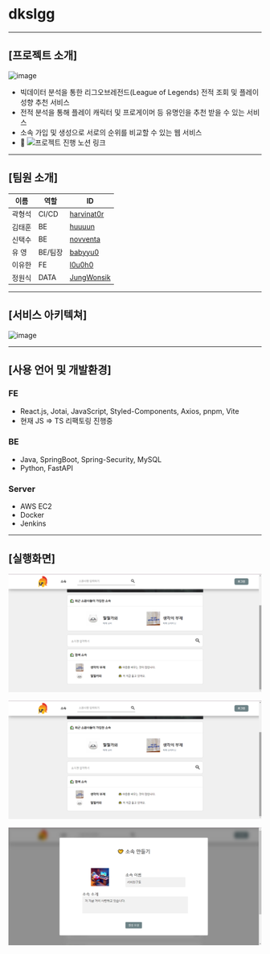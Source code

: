 # dkslgg

---

## [프로젝트 소개]

![image](https://github.com/l0u0h0/dkslgg/assets/72871841/35739041-e811-490d-81e5-12fd76810836)

- 빅데이터 분석을 통한 리그오브레전드(League of Legends) 전적 조회 및 플레이 성향 추천 서비스
- 전적 분석을 통해 플레이 캐릭터 및 프로게이머 등 유명인을 추천 받을 수 있는 서비스
- 소속 가입 및 생성으로 서로의 순위를 비교할 수 있는 웹 서비스
- 📖 ![프로젝트 진행 노션 링크](https://scarce-ant-23c.notion.site/SSAFY-e1aba1c77f3f4022ab2867b66f2f6078?pvs=4)

---

## [팀원 소개]

| 이름   | 역할    | ID                                          |
| ------ | ------- | ------------------------------------------- |
| 곽형석 | CI/CD   | [harvinat0r](https://github.com/harvinat0r) |
| 김태훈 | BE      | [huuuun](https://github.com/huuuun)         |
| 신택수 | BE      | [novventa](https://github.com/novventa)     |
| 유 영  | BE/팀장 | [babyyu0](https://github.com/babyyu0)       |
| 이유한 | FE      | [l0u0h0](https://github.com/l0u0h0)         |
| 정원식 | DATA    | [JungWonsik](https://github.com/JungWonsik) |

---

## [서비스 아키텍쳐]

![image](https://github.com/l0u0h0/dkslgg/assets/72871841/c8df16dc-5709-4376-86b1-7ff538584112)

---

## [사용 언어 및 개발환경]

### FE

- React.js, Jotai, JavaScript, Styled-Components, Axios, pnpm, Vite
- 현재 JS => TS 리팩토링 진행중

### BE

- Java, SpringBoot, Spring-Security, MySQL
- Python, FastAPI

### Server

- AWS EC2
- Docker
- Jenkins

---

## [실행화면]

![실행화면 1](exec/GroupMain.png)

![실행화면 2](exec/GroupSearch.png)

![실행화면 3](exec/GroupCreate.png)
